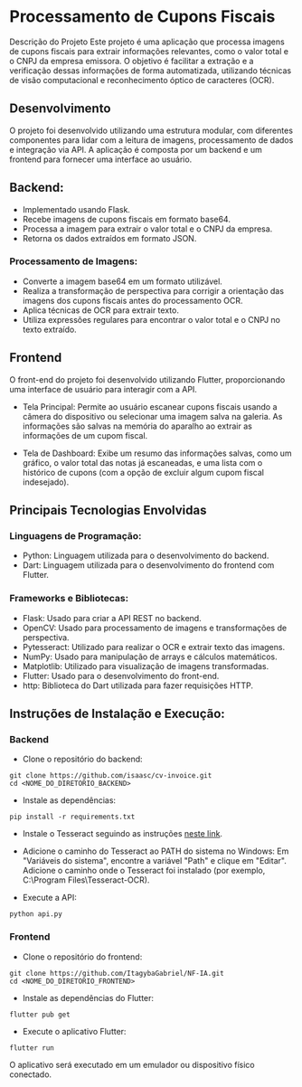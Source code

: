 # Processamento de Cupons Fiscais
Descrição do Projeto
Este projeto é uma aplicação que processa imagens de cupons fiscais para extrair informações relevantes, como o valor total e o CNPJ da empresa emissora. O objetivo é facilitar a extração e a verificação dessas informações de forma automatizada, utilizando técnicas de visão computacional e reconhecimento óptico de caracteres (OCR).

## Desenvolvimento
O projeto foi desenvolvido utilizando uma estrutura modular, com diferentes componentes para lidar com a leitura de imagens, processamento de dados e integração via API. A aplicação é composta por um backend e um frontend para fornecer uma interface ao usuário.

## Backend:

- Implementado usando Flask.
- Recebe imagens de cupons fiscais em formato base64.
- Processa a imagem para extrair o valor total e o CNPJ da empresa.
- Retorna os dados extraídos em formato JSON.

### Processamento de Imagens:

- Converte a imagem base64 em um formato utilizável.
- Realiza a transformação de perspectiva para corrigir a orientação das imagens dos cupons fiscais antes do processamento OCR.
- Aplica técnicas de OCR para extrair texto.
- Utiliza expressões regulares para encontrar o valor total e o CNPJ no texto extraído.

## Frontend
O front-end do projeto foi desenvolvido utilizando Flutter, proporcionando uma interface de usuário para interagir com a API.

- Tela Principal:
Permite ao usuário escanear cupons fiscais usando a câmera do dispositivo ou selecionar uma imagem salva na galeria. As informações são salvas na memória do aparalho ao extrair as informações de um cupom fiscal.

- Tela de Dashboard:
Exibe um resumo das informações salvas, como um gráfico, o valor total das notas já escaneadas, e uma lista com o histórico de cupons (com a opção de excluir algum cupom fiscal indesejado).

## Principais Tecnologias Envolvidas
### Linguagens de Programação:

- Python: Linguagem utilizada para o desenvolvimento do backend.
- Dart: Linguagem utilizada para o desenvolvimento do frontend com Flutter.

### Frameworks e Bibliotecas:

- Flask: Usado para criar a API REST no backend.
- OpenCV: Usado para processamento de imagens e transformações de perspectiva.
- Pytesseract: Utilizado para realizar o OCR e extrair texto das imagens.
- NumPy: Usado para manipulação de arrays e cálculos matemáticos.
- Matplotlib: Utilizado para visualização de imagens transformadas.
- Flutter: Usado para o desenvolvimento do front-end.
- http: Biblioteca do Dart utilizada para fazer requisições HTTP.

## Instruções de Instalação e Execução:

### Backend
- Clone o repositório do backend:
```
git clone https://github.com/isaasc/cv-invoice.git
cd <NOME_DO_DIRETORIO_BACKEND>
```
- Instale as dependências:
```
pip install -r requirements.txt
```
- Instale o Tesseract seguindo as instruções [neste link](https://github.com/UB-Mannheim/tesseract/wiki).
- Adicione o caminho do Tesseract ao PATH do sistema no Windows:
  Em "Variáveis do sistema", encontre a variável "Path" e clique em "Editar".
  Adicione o caminho onde o Tesseract foi instalado (por exemplo, C:\Program Files\Tesseract-OCR).
  
- Execute a API:
```
python api.py
```
### Frontend
- Clone o repositório do frontend:
```
git clone https://github.com/ItagybaGabriel/NF-IA.git
cd <NOME_DO_DIRETORIO_FRONTEND>
```

- Instale as dependências do Flutter:
```
flutter pub get
```
- Execute o aplicativo Flutter:
```
flutter run
```
O aplicativo será executado em um emulador ou dispositivo físico conectado.










